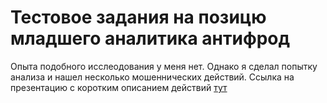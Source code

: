 ﻿# Тестовое задания на позицю младшего аналитика антифрод

Опыта подобного исслеодования у меня нет. Однако я сделал попытку анализа и нашел несколько мошеннических действий.
Ссылка на презентацию с коротким описанием действий <a href="[https://github.com/konstantin-novikov/pet-project](https://docs.google.com/presentation/d/1YOuGh2sSBh66KwDNagNRgvudrPvfKOGoFTIKdeV9RBE/edit?usp=sharing )https://docs.google.com/presentation/d/1YOuGh2sSBh66KwDNagNRgvudrPvfKOGoFTIKdeV9RBE/edit?usp=sharing"> тут</a>

